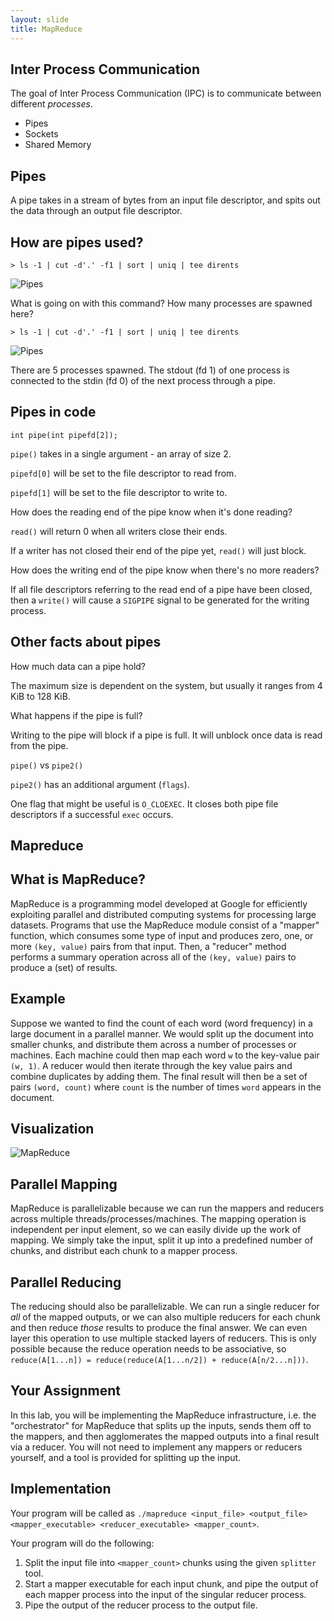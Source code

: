 ```yaml
---
layout: slide
title: MapReduce
---
```


## Inter Process Communication

<vertical />

The goal of Inter Process Communication (IPC) is to communicate between different *processes*.
- Pipes
- Sockets
- Shared Memory

<horizontal />

## Pipes

A pipe takes in a stream of bytes from an input file descriptor, and spits out the data through an output file descriptor.

## How are pipes used?

```
> ls -1 | cut -d'.' -f1 | sort | uniq | tee dirents
```

![Pipes](https://raw.githubusercontent.com/illinois-cs241/coursebook/master/ipc/drawings/pipe_process.png)

What is going on with this command? How many processes are spawned here?

<vertical />

```
> ls -1 | cut -d'.' -f1 | sort | uniq | tee dirents
```

![Pipes](https://raw.githubusercontent.com/illinois-cs241/coursebook/master/ipc/drawings/pipe_process.png)

There are 5 processes spawned. The stdout (fd 1) of one process is connected to the stdin (fd 0) of the next process through a pipe.

<horizontal />

## Pipes in code

```
int pipe(int pipefd[2]);
```

`pipe()` takes in a single argument - an array of size 2.

`pipefd[0]` will be set to the file descriptor to read from.

`pipefd[1]` will be set to the file descriptor to write to.

<vertical />

How does the reading end of the pipe know when it's done reading?

`read()` will return 0 when all writers close their ends.

If a writer has not closed their end of the pipe yet, `read()` will just block.

<vertical />

How does the writing end of the pipe know when there's no more readers?

If all file descriptors referring to the read end of a pipe have been closed,
then a `write()` will cause a `SIGPIPE` signal to be generated for the writing process.

<horizontal />

## Other facts about pipes

<vertical />

How much data can a pipe hold?

The maximum size is dependent on the system, but usually it ranges from 4 KiB to 128 KiB.

<vertical />

What happens if the pipe is full?

Writing to the pipe will block if a pipe is full. It will unblock once data is read from the pipe.

<vertical />

`pipe()` vs `pipe2()`

`pipe2()` has an additional argument (`flags`).

One flag that might be useful is `O_CLOEXEC`. It closes both pipe file descriptors if a successful `exec` occurs.

<horizontal />

## Mapreduce

## What is MapReduce?

MapReduce is a programming model developed at Google for efficiently exploiting parallel and distributed computing systems for processing large datasets.
Programs that use the MapReduce module consist of a "mapper" function, which consumes some type of input and produces zero, one, or more `(key, value)` pairs from that input.
Then, a "reducer" method performs a summary operation across all of the `(key, value)` pairs to produce a (set) of results.

<horizontal />

## Example

Suppose we wanted to find the count of each word (word frequency) in a large document in a parallel manner. We would split up the document into smaller chunks, and distribute them across a number of processes or machines. Each machine could then map each word `w` to the key-value pair `(w, 1)`. A reducer would then iterate through the key value pairs and combine duplicates by adding them. The final result will then be a set of pairs `(word, count)` where `count` is the number of times `word` appears in the document.

<horizontal />

## Visualization

![MapReduce](https://user-images.githubusercontent.com/3259988/137649801-e741375d-2904-4ab8-81b1-558d05b78302.png)

<horizontal />

## Parallel Mapping

MapReduce is parallelizable because we can run the mappers and reducers across multiple threads/processes/machines. The mapping operation is independent per input element, so we can easily divide up the work of mapping. We simply take the input, split it up into a predefined number of chunks, and distribut each chunk to a mapper process. 

<vertical />

## Parallel Reducing

The reducing should also be parallelizable. We can run a single reducer for *all* of the mapped outputs, or we can also multiple reducers for each chunk and then reduce *those* results to produce the final answer. We can even layer this operation to use multiple stacked layers of reducers. This is only possible because the reduce operation needs to be associative, so `reduce(A[1...n]) = reduce(reduce(A[1...n/2]) + reduce(A[n/2...n]))`. 

<horizontal />


## Your Assignment

In this lab, you will be implementing the MapReduce infrastructure, i.e. the "orchestrator" for MapReduce that splits up the inputs, sends them off to the mappers, and then agglomerates the mapped outputs into a final result via a reducer. You will not need to implement any mappers or reducers yourself, and a tool is provided for splitting up the input. 

<vertical />

## Implementation

Your program will be called as `./mapreduce <input_file> <output_file> <mapper_executable> <reducer_executable> <mapper_count>`.

<vertical />

Your program will do the following:

1. Split the input file into `<mapper_count>` chunks using the given `splitter` tool.
2. Start a mapper executable for each input chunk, and pipe the output of each mapper process into the input of the singular reducer process.
3. Pipe the output of the reducer process to the output file.
